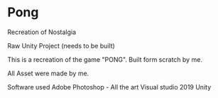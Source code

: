 # Pong
Recreation of Nostalgia

Raw Unity Project (needs to be built)

This is a recreation of the game "PONG". Built form scratch by me.

All Asset were made by me.

Software used Adobe Photoshop - All the art 
Visual studio 2019 
Unity
